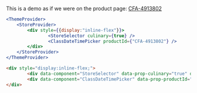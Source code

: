 
This is a demo as if we were on the product page: [CFA-4913802](https://www.surlatable.com/product/CFA-3623923/)
```jsx
<ThemeProvider>
	<StoreProvider>
		<div style={{display:"inline-flex"}}>
				<StoreSelector culinary={true} />
				<ClassDateTimePicker productId={"CFA-4913802"} />
		</div>
	</StoreProvider>
</ThemeProvider>
```


```html
<div style="display:inline-flex;">
		<div data-component="StoreSelector" data-prop-culinary="true" data-prop-store-id="004"></div>
		<div data-component="ClassDateTimePicker" data-prop-productId="CFA-4913802" data-prop-store-id="004"></div>
</div>
```
